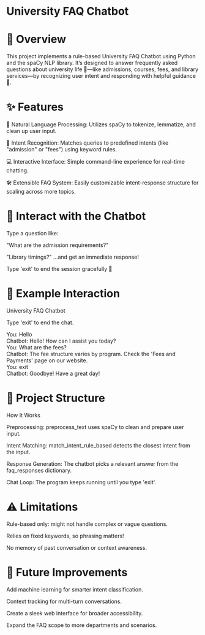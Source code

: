 # University FAQ Chatbot

# 📝 Overview

This project implements a rule-based University FAQ Chatbot using Python and the spaCy NLP library. It’s designed to answer frequently asked questions about university life 🎒—like admissions, courses, fees, and library services—by recognizing user intent and responding with helpful guidance 💬.



# ✨ Features

🧠 Natural Language Processing: Utilizes spaCy to tokenize, lemmatize, and clean up user input.

🎯 Intent Recognition: Matches queries to predefined intents (like "admission" or "fees") using keyword rules.

💻 Interactive Interface: Simple command-line experience for real-time chatting.

🛠️ Extensible FAQ System: Easily customizable intent-response structure for scaling across more topics.



# 💬 Interact with the Chatbot
Type a question like:

"What are the admission requirements?"

"Library timings?" …and get an immediate response!

Type 'exit' to end the session gracefully 👋


# 🧪 Example Interaction
University FAQ Chatbot

Type 'exit' to end the chat.

You: Hello  
Chatbot: Hello! How can I assist you today?  
You: What are the fees?  
Chatbot: The fee structure varies by program. Check the 'Fees and Payments' page on our website.  
You: exit  
Chatbot: Goodbye! Have a great day! 



# 🧩 Project Structure

How It Works

Preprocessing: preprocess_text uses spaCy to clean and prepare user input.

Intent Matching: match_intent_rule_based detects the closest intent from the input.

Response Generation: The chatbot picks a relevant answer from the faq_responses dictionary.

Chat Loop: The program keeps running until you type 'exit'.



# ⚠️ Limitations

Rule-based only: might not handle complex or vague questions.

Relies on fixed keywords, so phrasing matters!

No memory of past conversation or context awareness.



# 🚀 Future Improvements
Add machine learning for smarter intent classification.

Context tracking for multi-turn conversations.

Create a sleek web interface for broader accessibility.

Expand the FAQ scope to more departments and scenarios.
